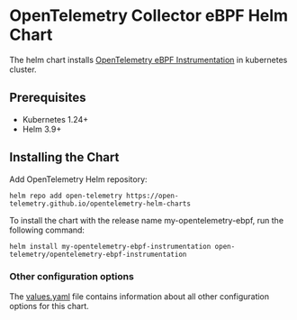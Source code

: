 # OpenTelemetry Collector eBPF Helm Chart

The helm chart installs [OpenTelemetry eBPF Instrumentation](https://github.com/open-telemetry/opentelemetry-ebpf-instrumentation)
in kubernetes cluster.

## Prerequisites

- Kubernetes 1.24+
- Helm 3.9+

## Installing the Chart

Add OpenTelemetry Helm repository:

```console
helm repo add open-telemetry https://open-telemetry.github.io/opentelemetry-helm-charts
```

To install the chart with the release name my-opentelemetry-ebpf, run the following command:

```console
helm install my-opentelemetry-ebpf-instrumentation open-telemetry/opentelemetry-ebpf-instrumentation
```

### Other configuration options

The [values.yaml](./values.yaml) file contains information about all other configuration
options for this chart.
